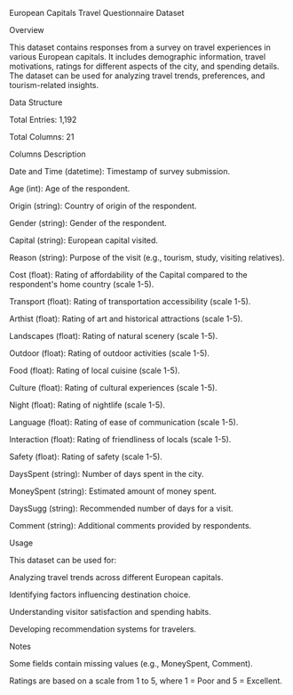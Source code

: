 European Capitals Travel Questionnaire Dataset

Overview

This dataset contains responses from a survey on travel experiences in various European capitals. It includes demographic information, travel motivations, ratings for different aspects of the city, and spending details. The dataset can be used for analyzing travel trends, preferences, and tourism-related insights.

Data Structure

Total Entries: 1,192

Total Columns: 21

Columns Description

Date and Time (datetime): Timestamp of survey submission.

Age (int): Age of the respondent.

Origin (string): Country of origin of the respondent.

Gender (string): Gender of the respondent.

Capital (string): European capital visited.

Reason (string): Purpose of the visit (e.g., tourism, study, visiting relatives).

Cost (float): Rating of affordability of the Capital compared to the respondent's home country (scale 1-5).

Transport (float): Rating of transportation accessibility (scale 1-5).

Arthist (float): Rating of art and historical attractions (scale 1-5).

Landscapes (float): Rating of natural scenery (scale 1-5).

Outdoor (float): Rating of outdoor activities (scale 1-5).

Food (float): Rating of local cuisine (scale 1-5).

Culture (float): Rating of cultural experiences (scale 1-5).

Night (float): Rating of nightlife (scale 1-5).

Language (float): Rating of ease of communication (scale 1-5).

Interaction (float): Rating of friendliness of locals (scale 1-5).

Safety (float): Rating of safety (scale 1-5).

DaysSpent (string): Number of days spent in the city.

MoneySpent (string): Estimated amount of money spent.

DaysSugg (string): Recommended number of days for a visit.

Comment (string): Additional comments provided by respondents.

Usage

This dataset can be used for:

Analyzing travel trends across different European capitals.

Identifying factors influencing destination choice.

Understanding visitor satisfaction and spending habits.

Developing recommendation systems for travelers.

Notes

Some fields contain missing values (e.g., MoneySpent, Comment).

Ratings are based on a scale from 1 to 5, where 1 = Poor and 5 = Excellent.
